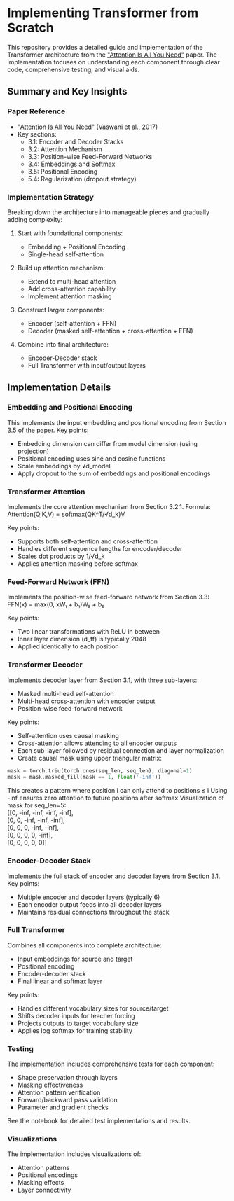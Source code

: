 
# Implementing Transformer from Scratch

This repository provides a detailed guide and implementation of the Transformer architecture from the ["Attention Is All You Need"](https://arxiv.org/abs/1706.03762) paper. The implementation focuses on understanding each component through clear code, comprehensive testing, and visual aids.

## Summary and Key Insights

### Paper Reference
- ["Attention Is All You Need"](https://arxiv.org/abs/1706.03762) (Vaswani et al., 2017)
- Key sections: 
  - 3.1: Encoder and Decoder Stacks
  - 3.2: Attention Mechanism
  - 3.3: Position-wise Feed-Forward Networks
  - 3.4: Embeddings and Softmax
  - 3.5: Positional Encoding
  - 5.4: Regularization (dropout strategy)

### Implementation Strategy
Breaking down the architecture into manageable pieces and gradually adding complexity:

1. Start with foundational components:
   - Embedding + Positional Encoding
   - Single-head self-attention
   
2. Build up attention mechanism:
   - Extend to multi-head attention
   - Add cross-attention capability
   - Implement attention masking
   
3. Construct larger components:
   - Encoder (self-attention + FFN)
   - Decoder (masked self-attention + cross-attention + FFN)
   
4. Combine into final architecture:
   - Encoder-Decoder stack
   - Full Transformer with input/output layers


## Implementation Details

### Embedding and Positional Encoding
This implements the input embedding and positional encoding from Section 3.5 of the paper. Key points:
- Embedding dimension can differ from model dimension (using projection)
- Positional encoding uses sine and cosine functions
- Scale embeddings by √d_model
- Apply dropout to the sum of embeddings and positional encodings

### Transformer Attention
Implements the core attention mechanism from Section 3.2.1. Formula: Attention(Q,K,V) = softmax(QK^T/√d_k)V

Key points:
- Supports both self-attention and cross-attention
- Handles different sequence lengths for encoder/decoder
- Scales dot products by 1/√d_k
- Applies attention masking before softmax

### Feed-Forward Network (FFN)
Implements the position-wise feed-forward network from Section 3.3: FFN(x) = max(0, xW₁ + b₁)W₂ + b₂

Key points:
- Two linear transformations with ReLU in between
- Inner layer dimension (d_ff) is typically 2048
- Applied identically to each position

### Transformer Decoder
Implements decoder layer from Section 3.1, with three sub-layers:
- Masked multi-head self-attention
- Multi-head cross-attention with encoder output
- Position-wise feed-forward network

Key points:
- Self-attention uses causal masking
- Cross-attention allows attending to all encoder outputs
- Each sub-layer followed by residual connection and layer normalization
- Create causal mask using upper triangular matrix:
 ```python
 mask = torch.triu(torch.ones(seq_len, seq_len), diagonal=1)
 mask = mask.masked_fill(mask == 1, float('-inf'))
 ```

This creates a pattern where position i can only attend to positions ≤ i
Using -inf ensures zero attention to future positions after softmax
Visualization of mask for seq_len=5:\
 [[0, -inf, -inf, -inf, -inf],\
 [0,    0, -inf, -inf, -inf],\
 [0,    0,    0, -inf, -inf],\
 [0,    0,    0,    0, -inf],\
 [0,    0,    0,    0,    0]]

### Encoder-Decoder Stack
Implements the full stack of encoder and decoder layers from Section 3.1.
Key points:
- Multiple encoder and decoder layers (typically 6)
- Each encoder output feeds into all decoder layers
- Maintains residual connections throughout the stack

### Full Transformer
Combines all components into complete architecture:
- Input embeddings for source and target
- Positional encoding
- Encoder-decoder stack
- Final linear and softmax layer

Key points:
- Handles different vocabulary sizes for source/target
- Shifts decoder inputs for teacher forcing
- Projects outputs to target vocabulary size
- Applies log softmax for training stability

### Testing
The implementation includes comprehensive tests for each component:

- Shape preservation through layers
- Masking effectiveness
- Attention pattern verification
- Forward/backward pass validation
- Parameter and gradient checks

See the notebook for detailed test implementations and results.

### Visualizations
The implementation includes visualizations of:

- Attention patterns
- Positional encodings
- Masking effects
- Layer connectivity
